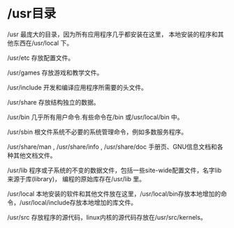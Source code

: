 # /usr目录

/usr 最庞大的目录，因为所有应用程序几乎都安装在这里， 本地安装的程序和其他东西在/usr/local 下。

/usr/etc 存放配置文件。

/usr/games 存放游戏和教学文件。

/usr/include 开发和编译应用程序所需要的头文件。

/usr/share 存放结构独立的数据。

/usr/bin 几乎所有用户命令.有些命令在/bin 或/usr/local/bin 中。

/usr/sbin 根文件系统不必要的系统管理命令，例如多数服务程序。

/usr/share/man , /usr/share/info , /usr/share/doc 手册页、GNU信息文档和各种其他文档文件。

/usr/lib 程序或子系统的不变的数据文件，包括一些site-wide配置文件，名字lib来源于库\(library\)， 编程的原始库存在/usr/lib 里。

/usr/local 本地安装的软件和其他文件放在这里，/usr/local/bin存放本地增加的命令，/usr/local/include存放本地增加的库文件。

/usr/src 存放程序的源代码，linux内核的源代码存放在/usr/src/kernels。

